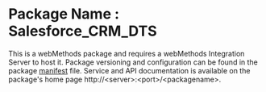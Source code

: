 # Package Name : Salesforce_CRM_DTS
This is a webMethods package and requires a webMethods Integration Server to host it. Package versioning and configuration can be found in the package [manifest](./Salesforce_CRM_DTS/manifest.v3) file. Service and API documentation is available on the package's home page http://&lt;server&gt;:&lt;port&gt;/&lt;packagename>.